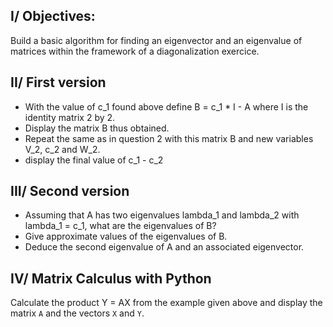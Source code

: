 ## I/ Objectives:
Build a basic algorithm for finding an eigenvector and an eigenvalue of matrices within the framework of a diagonalization exercice.

## II/ First version
- With the value of c_1 found above define B = c_1 \* I - A where I is the identity matrix 2 by 2.
- Display the matrix B thus obtained.
- Repeat the same as in question 2 with this matrix B and new variables V_2, c_2 and W_2.
- display the final value of c_1 - c_2

## III/ Second version
- Assuming that A has two eigenvalues lambda_1 and lambda_2 with lambda_1 = c_1, what are the eigenvalues of B?
- Give approximate values of the eigenvalues of B.
- Deduce the second eigenvalue of A and an associated eigenvector.

## IV/ Matrix Calculus with Python
Calculate the product Y = AX from the example given above and display the matrix `A` and the vectors `X` and `Y`.
